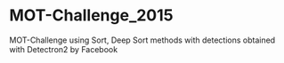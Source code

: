 # MOT-Challenge_2015
MOT-Challenge using Sort, Deep Sort methods with detections obtained with Detectron2 by Facebook
